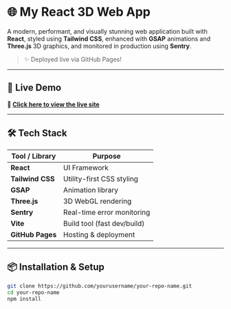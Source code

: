 # 🌐 My React 3D Web App

A modern, performant, and visually stunning web application built with **React**, styled using **Tailwind CSS**, enhanced with **GSAP** animations and **Three.js** 3D graphics, and monitored in production using **Sentry**.

> ✨ Deployed live via GitHub Pages!

---

## 🚀 Live Demo

**🔗 [Click here to view the live site]([https://Aa-ra-dhana5.github.io/IShow-Hub/1])**  


---

## 🛠️ Tech Stack

| Tool / Library   | Purpose                        |
|------------------|--------------------------------|
| **React**        | UI Framework                   |
| **Tailwind CSS** | Utility-first CSS styling      |
| **GSAP**         | Animation library              |
| **Three.js**     | 3D WebGL rendering             |
| **Sentry**       | Real-time error monitoring     |
| **Vite**         | Build tool (fast dev/build)    |
| **GitHub Pages** | Hosting & deployment           |

---

## 📦 Installation & Setup

```bash
git clone https://github.com/yourusername/your-repo-name.git
cd your-repo-name
npm install
